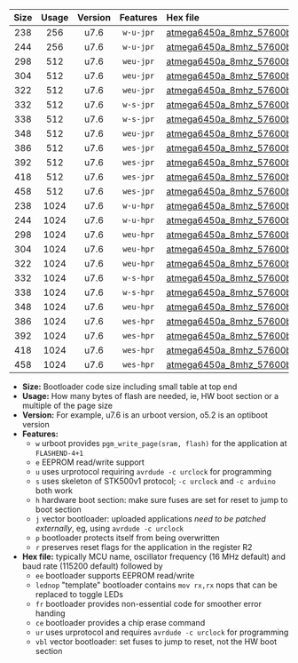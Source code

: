 |Size|Usage|Version|Features|Hex file|
|:-:|:-:|:-:|:-:|:--|
|238|256|u7.6|`w-u-jpr`|[atmega6450a_8mhz_57600bps_ur_vbl.hex](https://raw.githubusercontent.com/stefanrueger/urboot/main/bootloaders/atmega6450a/fcpu_8mhz/57600_bps/atmega6450a_8mhz_57600bps_ur_vbl.hex)|
|244|256|u7.6|`w-u-jpr`|[atmega6450a_8mhz_57600bps_lednop_ur_vbl.hex](https://raw.githubusercontent.com/stefanrueger/urboot/main/bootloaders/atmega6450a/fcpu_8mhz/57600_bps/atmega6450a_8mhz_57600bps_lednop_ur_vbl.hex)|
|298|512|u7.6|`weu-jpr`|[atmega6450a_8mhz_57600bps_ee_ur_vbl.hex](https://raw.githubusercontent.com/stefanrueger/urboot/main/bootloaders/atmega6450a/fcpu_8mhz/57600_bps/atmega6450a_8mhz_57600bps_ee_ur_vbl.hex)|
|304|512|u7.6|`weu-jpr`|[atmega6450a_8mhz_57600bps_ee_lednop_ur_vbl.hex](https://raw.githubusercontent.com/stefanrueger/urboot/main/bootloaders/atmega6450a/fcpu_8mhz/57600_bps/atmega6450a_8mhz_57600bps_ee_lednop_ur_vbl.hex)|
|322|512|u7.6|`weu-jpr`|[atmega6450a_8mhz_57600bps_ee_lednop_fr_ur_vbl.hex](https://raw.githubusercontent.com/stefanrueger/urboot/main/bootloaders/atmega6450a/fcpu_8mhz/57600_bps/atmega6450a_8mhz_57600bps_ee_lednop_fr_ur_vbl.hex)|
|332|512|u7.6|`w-s-jpr`|[atmega6450a_8mhz_57600bps_vbl.hex](https://raw.githubusercontent.com/stefanrueger/urboot/main/bootloaders/atmega6450a/fcpu_8mhz/57600_bps/atmega6450a_8mhz_57600bps_vbl.hex)|
|338|512|u7.6|`w-s-jpr`|[atmega6450a_8mhz_57600bps_lednop_vbl.hex](https://raw.githubusercontent.com/stefanrueger/urboot/main/bootloaders/atmega6450a/fcpu_8mhz/57600_bps/atmega6450a_8mhz_57600bps_lednop_vbl.hex)|
|348|512|u7.6|`weu-jpr`|[atmega6450a_8mhz_57600bps_ee_lednop_fr_ce_ur_vbl.hex](https://raw.githubusercontent.com/stefanrueger/urboot/main/bootloaders/atmega6450a/fcpu_8mhz/57600_bps/atmega6450a_8mhz_57600bps_ee_lednop_fr_ce_ur_vbl.hex)|
|386|512|u7.6|`wes-jpr`|[atmega6450a_8mhz_57600bps_ee_vbl.hex](https://raw.githubusercontent.com/stefanrueger/urboot/main/bootloaders/atmega6450a/fcpu_8mhz/57600_bps/atmega6450a_8mhz_57600bps_ee_vbl.hex)|
|392|512|u7.6|`wes-jpr`|[atmega6450a_8mhz_57600bps_ee_lednop_vbl.hex](https://raw.githubusercontent.com/stefanrueger/urboot/main/bootloaders/atmega6450a/fcpu_8mhz/57600_bps/atmega6450a_8mhz_57600bps_ee_lednop_vbl.hex)|
|418|512|u7.6|`wes-jpr`|[atmega6450a_8mhz_57600bps_ee_lednop_fr_vbl.hex](https://raw.githubusercontent.com/stefanrueger/urboot/main/bootloaders/atmega6450a/fcpu_8mhz/57600_bps/atmega6450a_8mhz_57600bps_ee_lednop_fr_vbl.hex)|
|458|512|u7.6|`wes-jpr`|[atmega6450a_8mhz_57600bps_ee_lednop_fr_ce_vbl.hex](https://raw.githubusercontent.com/stefanrueger/urboot/main/bootloaders/atmega6450a/fcpu_8mhz/57600_bps/atmega6450a_8mhz_57600bps_ee_lednop_fr_ce_vbl.hex)|
|238|1024|u7.6|`w-u-hpr`|[atmega6450a_8mhz_57600bps_ur.hex](https://raw.githubusercontent.com/stefanrueger/urboot/main/bootloaders/atmega6450a/fcpu_8mhz/57600_bps/atmega6450a_8mhz_57600bps_ur.hex)|
|244|1024|u7.6|`w-u-hpr`|[atmega6450a_8mhz_57600bps_lednop_ur.hex](https://raw.githubusercontent.com/stefanrueger/urboot/main/bootloaders/atmega6450a/fcpu_8mhz/57600_bps/atmega6450a_8mhz_57600bps_lednop_ur.hex)|
|298|1024|u7.6|`weu-hpr`|[atmega6450a_8mhz_57600bps_ee_ur.hex](https://raw.githubusercontent.com/stefanrueger/urboot/main/bootloaders/atmega6450a/fcpu_8mhz/57600_bps/atmega6450a_8mhz_57600bps_ee_ur.hex)|
|304|1024|u7.6|`weu-hpr`|[atmega6450a_8mhz_57600bps_ee_lednop_ur.hex](https://raw.githubusercontent.com/stefanrueger/urboot/main/bootloaders/atmega6450a/fcpu_8mhz/57600_bps/atmega6450a_8mhz_57600bps_ee_lednop_ur.hex)|
|322|1024|u7.6|`weu-hpr`|[atmega6450a_8mhz_57600bps_ee_lednop_fr_ur.hex](https://raw.githubusercontent.com/stefanrueger/urboot/main/bootloaders/atmega6450a/fcpu_8mhz/57600_bps/atmega6450a_8mhz_57600bps_ee_lednop_fr_ur.hex)|
|332|1024|u7.6|`w-s-hpr`|[atmega6450a_8mhz_57600bps.hex](https://raw.githubusercontent.com/stefanrueger/urboot/main/bootloaders/atmega6450a/fcpu_8mhz/57600_bps/atmega6450a_8mhz_57600bps.hex)|
|338|1024|u7.6|`w-s-hpr`|[atmega6450a_8mhz_57600bps_lednop.hex](https://raw.githubusercontent.com/stefanrueger/urboot/main/bootloaders/atmega6450a/fcpu_8mhz/57600_bps/atmega6450a_8mhz_57600bps_lednop.hex)|
|348|1024|u7.6|`weu-hpr`|[atmega6450a_8mhz_57600bps_ee_lednop_fr_ce_ur.hex](https://raw.githubusercontent.com/stefanrueger/urboot/main/bootloaders/atmega6450a/fcpu_8mhz/57600_bps/atmega6450a_8mhz_57600bps_ee_lednop_fr_ce_ur.hex)|
|386|1024|u7.6|`wes-hpr`|[atmega6450a_8mhz_57600bps_ee.hex](https://raw.githubusercontent.com/stefanrueger/urboot/main/bootloaders/atmega6450a/fcpu_8mhz/57600_bps/atmega6450a_8mhz_57600bps_ee.hex)|
|392|1024|u7.6|`wes-hpr`|[atmega6450a_8mhz_57600bps_ee_lednop.hex](https://raw.githubusercontent.com/stefanrueger/urboot/main/bootloaders/atmega6450a/fcpu_8mhz/57600_bps/atmega6450a_8mhz_57600bps_ee_lednop.hex)|
|418|1024|u7.6|`wes-hpr`|[atmega6450a_8mhz_57600bps_ee_lednop_fr.hex](https://raw.githubusercontent.com/stefanrueger/urboot/main/bootloaders/atmega6450a/fcpu_8mhz/57600_bps/atmega6450a_8mhz_57600bps_ee_lednop_fr.hex)|
|458|1024|u7.6|`wes-hpr`|[atmega6450a_8mhz_57600bps_ee_lednop_fr_ce.hex](https://raw.githubusercontent.com/stefanrueger/urboot/main/bootloaders/atmega6450a/fcpu_8mhz/57600_bps/atmega6450a_8mhz_57600bps_ee_lednop_fr_ce.hex)|

- **Size:** Bootloader code size including small table at top end
- **Usage:** How many bytes of flash are needed, ie, HW boot section or a multiple of the page size
- **Version:** For example, u7.6 is an urboot version, o5.2 is an optiboot version
- **Features:**
  + `w` urboot provides `pgm_write_page(sram, flash)` for the application at `FLASHEND-4+1`
  + `e` EEPROM read/write support
  + `u` uses urprotocol requiring `avrdude -c urclock` for programming
  + `s` uses skeleton of STK500v1 protocol; `-c urclock` and `-c arduino` both work
  + `h` hardware boot section: make sure fuses are set for reset to jump to boot section
  + `j` vector bootloader: uploaded applications *need to be patched externally*, eg, using `avrdude -c urclock`
  + `p` bootloader protects itself from being overwritten
  + `r` preserves reset flags for the application in the register R2
- **Hex file:** typically MCU name, oscillator frequency (16 MHz default) and baud rate (115200 default) followed by
  + `ee` bootloader supports EEPROM read/write
  + `lednop` "template" bootloader contains `mov rx,rx` nops that can be replaced to toggle LEDs
  + `fr` bootloader provides non-essential code for smoother error handing
  + `ce` bootloader provides a chip erase command
  + `ur` uses urprotocol and requires `avrdude -c urclock` for programming
  + `vbl` vector bootloader: set fuses to jump to reset, not the HW boot section
